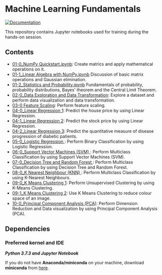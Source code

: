 # Machine Learning Fundamentals

<p>
  <p align="left">
    <a href="https://classifai.ai">
        <img alt="Documentation" src="https://img.shields.io/website/http/certifai.ai.svg?color=orange">
    </a>
</p>

This repository contains Jupyter notebooks used for training during the hands-on session.
## Contents

- [01-0_NumPy Quickstart.ipynb](solution/01-0_NumPy%20Quickstart.ipynb):
  Create matrics and apply mathematical operations on it.
- [01-1_Linear Algebra with NumPy.ipynb](solution/01-1_Linear%20Algebra%20with%20NumPy.ipynb)
  Discussion of basic matrix operations and Gaussian elimination. 
- [01-2_Statistics and Probability.ipynb](solution/01-2_Statistics%20and%20Probability.ipynb)
  Fundamentals of probability, probability distributions, Bayes' theorem and the Central Limit Theorem.
- [02-0_Data Exploration and Data Transformation](solution/02-0_Data%20Exploration%20and%20Data%20Transformation.ipynb):
  Explore a dataset and perform data visualization and data transformation.
- [03-0 Feature Scaling](solution/03-0_Feature%20Scaling.ipynb):
  Perform feature scaling.
- [04-0_Linear Regression 1](solution/04-0_Linear%20Regression%201.ipynb):
  Predict the house price by using Linear Regression.
- [04-1_Linear Regression 2](solution/04-1_Linear%20Regression%202.ipynb):
  Predict the stock price by using Linear Regression.
- [04-2_Linear Regression 3](solution/04-2_Linear%20Regression%203.ipynb):
  Predict the quantitative measure of disease progression of diabetic patients.
- [05-0_Logistic Regression ](solution/05-0_Logistic%20Regression.ipynb):
  Perform Binary Classification by using Logistic Regression.
- [06-0_Support Vector Machines (SVM) ](solution/06-0_Support%20Vector%20Machines(SVM).ipynb):
  Perform Multiclass Classification by using Support Vector Machines (SVM).
- [07-0_Decision Tree and Random Forest ](solution/07-0_Decision%20Tree%20and%20Random%20Forest.ipynb):
  Perform Multiclass Classification by using Decision Tree and Random Forest.
- [08-0_K Nearest Neighbour (KNN) ](solution/08-0_K%20Nearest%20Neighbour(KNN).ipynb):
  Perform Multiclass Classification by using K-Nearest Neighbours.
- [09-0_K Means Clustering 1](solution/09-0_K%20Means%20Clustering%201.ipynb):
  Perform Unsupervised Clustering by using K-Means Clustering.
- [09-1_K Means Clustering 2](solution/09-1_K%20Means%20Clustering%202%20.ipynb):
  Use K Means Clustering to reduce colour space of an image.
- [10-0_Principal Component Analysis (PCA)](solution/10-0_Principal%20Component%20Analysis%20(PCA).ipynb):
  Perform Dimension Reduction and Data visualization by using Principal Component Analysis (PCA).

## Dependencies
### Preferred kernel and IDE
***Python 3.7.3 and Jupyter Notebook***

If you do not have **Anaconda/miniconda** on your machine, download **miniconda** from [here](https://docs.conda.io/en/latest/miniconda.html).

